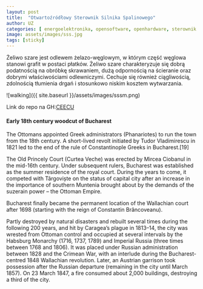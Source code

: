 ```yaml
---
layout: post
title:  "Otwartoźródłowy Sterownik Silnika Spalinowego"
author: UZ
categories: [ energoelektronika, opensoftware, openhardware, sterownik silnika spalinowego, tuning, kogeneracja, agregat prądotwórczy, sport motorowy ]
image: assets/images/sss.jpg
tags: [sticky]
---
```


Żeliwo szare jest odlewem żelazo-węglowym, w którym część węglowa stanowi grafit  w postaci płatków. Żeliwo szare charakteryzuje się dobrą podatnością na obróbkę skrawaniem, dużą odpornością na ścieranie oraz dobrymi właściwościami odlewniczymi. Cechuje się również ciągliwością, zdolnością tłumienia drgań i stosunkowo niskim kosztem wytwarzania.

![walking]({{ site.baseurl }}/assets/images/sssm.png)

Link do repo na GH:<a href="https://github.com/cybertoxine/CEECU">CEECU</a>

#### Early 18th century woodcut of Bucharest

The Ottomans appointed Greek administrators (Phanariotes) to run the town from the 18th century. A short-lived revolt initiated by Tudor Vladimirescu in 1821 led to the end of the rule of Constantinople Greeks in Bucharest.[19]

The Old Princely Court (Curtea Veche) was erected by Mircea Ciobanul in the mid-16th century. Under subsequent rulers, Bucharest was established as the summer residence of the royal court. During the years to come, it competed with Târgoviște on the status of capital city after an increase in the importance of southern Muntenia brought about by the demands of the suzerain power – the Ottoman Empire.

Bucharest finally became the permanent location of the Wallachian court after 1698 (starting with the reign of Constantin Brâncoveanu).

Partly destroyed by natural disasters and rebuilt several times during the following 200 years, and hit by Caragea’s plague in 1813–14, the city was wrested from Ottoman control and occupied at several intervals by the Habsburg Monarchy (1716, 1737, 1789) and Imperial Russia (three times between 1768 and 1806). It was placed under Russian administration between 1828 and the Crimean War, with an interlude during the Bucharest-centred 1848 Wallachian revolution. Later, an Austrian garrison took possession after the Russian departure (remaining in the city until March 1857). On 23 March 1847, a fire consumed about 2,000 buildings, destroying a third of the city.
